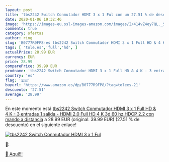 ```yaml
---
layout: post
title: 'tbs2242 Switch Conmutador HDMI 3 x 1 Ful con un 27.51 % de descuento'
date: 2020-01-06 19:32:46
image: 'https://images-eu.ssl-images-amazon.com/images/I/414vZ4ey7QL._SL200_.jpg'
comments: true
category: ofertas
author: ring
slug: 'B0777R9FP8-es tbs2242 Switch Conmutador HDMI 3 x 1 Full HD & 4 K - 3...'
tags: [ 'tole.es','full','hd', ]
actualPrice: 28.99 EUR
currency: EUR
price: 28.99
comparePrice: 39.99 EUR
prodname: 'tbs2242 Switch Conmutador HDMI 3 x 1 Full HD & 4 K - 3 entradas 1 salida - HDMI 2.0 Full HD 4 K 3d 60 hz HDCP 2.2 con mando a distancia'
country: 'es'
flag: '🇪🇸'
buyurl: 'https://www.amazon.es/dp/B0777R9FP8/?tag=tolees-21'
descuento: '27.51'
average: '28.99'
---
```


En este momento está [tbs2242 Switch Conmutador HDMI 3 x 1 Full HD & 4 K - 3 entradas 1 salida - HDMI 2.0 Full HD 4 K 3d 60 hz HDCP 2.2 con mando a distancia](https://www.amazon.es/dp/B0777R9FP8/?tag=tolees-21) a 28.99 EUR (original: 39.99 EUR) (27.51 %  de descuento) en el siguiente enlace!

[![tbs2242 Switch Conmutador HDMI 3 x 1 Ful](https://images-eu.ssl-images-amazon.com/images/I/414vZ4ey7QL._SL200_.jpg)](https://www.amazon.es/dp/B0777R9FP8/?tag=tolees-21)

🔎:


[🛒 Aquí!!!](https://www.amazon.es/dp/B0777R9FP8/?tag=tolees-21)
